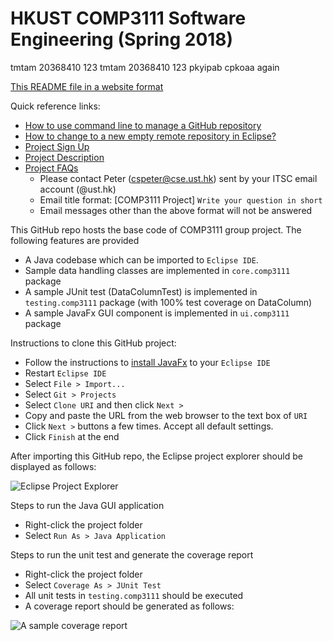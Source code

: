 # HKUST COMP3111 Software Engineering (Spring 2018)

tmtam 20368410 123
tmtam 20368410 123
pkyipab
cpkoaa
again

[This README file in a website format](https://hkpeterpeter.github.io/COMP3111-Spring2018-ProjectBaseCode/)

Quick reference links:

- [How to use command line to manage a GitHub repository](https://github.com/hkpeterpeter/my-team-workflow)
- [How to change to a new empty remote repository in Eclipse?](eclipse_change_remote.md)
- [Project Sign Up](https://docs.google.com/spreadsheets/d/1NKxQflvfnRKmjrX8E_HLnRCC6kr4spUST_9fcyZIgFo/edit#gid=0)
- [Project Description](https://course.cse.ust.hk/comp3111/Project/comp3111-project-s2018.pdf)
- [Project FAQs](faq.md)
    - Please contact Peter (cspeter@cse.ust.hk) sent by your ITSC email account (@ust.hk)
    - Email title format: [COMP3111 Project] `Write your question in short`
    - Email messages other than the above format will not be answered

This GitHub repo hosts the base code of COMP3111 group project. The following features are provided

- A Java codebase which can be imported to `Eclipse IDE`. 
- Sample data handling classes are implemented in `core.comp3111` package
- A sample JUnit test (DataColumnTest) is implemented in `testing.comp3111` package (with 100% test coverage on DataColumn)
- A sample JavaFx GUI component is implemented in `ui.comp3111` package

Instructions to clone this GitHub project:

- Follow the instructions to [install JavaFx](https://www.eclipse.org/efxclipse/install.html) to your `Eclipse IDE`
- Restart `Eclipse IDE`
- Select `File > Import...`
- Select `Git > Projects` 
- Select `Clone URI` and then click `Next >`
- Copy and paste the URL from the web browser to the text box of `URI`
- Click `Next >` buttons a few times. Accept all default settings.
- Click `Finish` at the end

After importing this GitHub repo, the Eclipse project explorer should be displayed as follows: 

![Eclipse Project Explorer](eclipse_project.png)

Steps to run the Java GUI application
- Right-click the project folder
- Select `Run As > Java Application`

Steps to run the unit test and generate the coverage report
- Right-click the project folder
- Select `Coverage As > JUnit Test`
- All unit tests in `testing.comp3111` should be executed 
- A coverage report should be generated as follows:

![A sample coverage report](sample_coverage.png)




